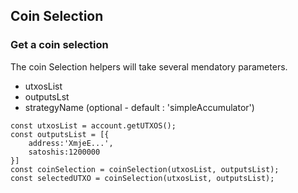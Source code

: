 ## Coin Selection

### Get a coin selection

The coin Selection helpers will take several mendatory parameters.

- utxosList
- outputsLst
- strategyName (optional - default : 'simpleAccumulator')

```
const utxosList = account.getUTXOS();
const outputsList = [{
    address:'XmjeE...',
    satoshis:1200000
}]
const coinSelection = coinSelection(utxosList, outputsList);
const selectedUTXO = coinSelection(utxosList, outputsList);
```
